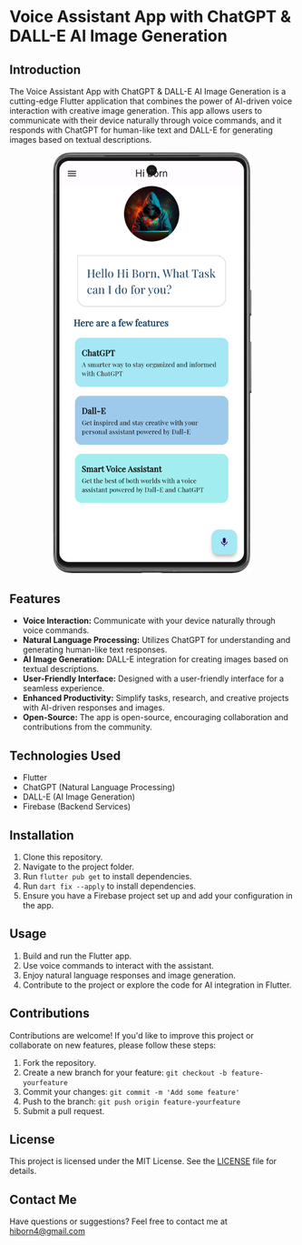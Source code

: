 # Voice Assistant App with ChatGPT & DALL-E AI Image Generation

## Introduction

The Voice Assistant App with ChatGPT & DALL-E AI Image Generation is a cutting-edge Flutter application that combines the power of AI-driven voice interaction with creative image generation. This app allows users to communicate with their device naturally through voice commands, and it responds with ChatGPT for human-like text and DALL-E for generating images based on textual descriptions.

<p align="center">
      <td style="padding-right: 20">
        <img src="assets/images/app.png" alt="App Screenshot " width="350">
      </td>
</p>

## Features

- **Voice Interaction:** Communicate with your device naturally through voice commands.
- **Natural Language Processing:** Utilizes ChatGPT for understanding and generating human-like text responses.
- **AI Image Generation:** DALL-E integration for creating images based on textual descriptions.
- **User-Friendly Interface:** Designed with a user-friendly interface for a seamless experience.
- **Enhanced Productivity:** Simplify tasks, research, and creative projects with AI-driven responses and images.
- **Open-Source:** The app is open-source, encouraging collaboration and contributions from the community.

## Technologies Used

- Flutter
- ChatGPT (Natural Language Processing)
- DALL-E (AI Image Generation)
- Firebase (Backend Services)

## Installation

1. Clone this repository.
2. Navigate to the project folder.
3. Run `flutter pub get` to install dependencies.
4. Run `dart fix --apply` to install dependencies.
5. Ensure you have a Firebase project set up and add your configuration in the app.

## Usage

1. Build and run the Flutter app.
2. Use voice commands to interact with the assistant.
3. Enjoy natural language responses and image generation.
4. Contribute to the project or explore the code for AI integration in Flutter.

## Contributions

Contributions are welcome! If you'd like to improve this project or collaborate on new features, please follow these steps:

1. Fork the repository.
2. Create a new branch for your feature: `git checkout -b feature-yourfeature`
3. Commit your changes: `git commit -m 'Add some feature'`
4. Push to the branch: `git push origin feature-yourfeature`
5. Submit a pull request.

## License

This project is licensed under the MIT License. See the [LICENSE](LICENSE) file for details.

## Contact Me

Have questions or suggestions? Feel free to contact me at hiborn4@gmail.com
